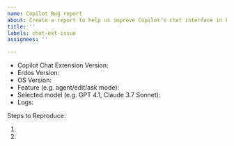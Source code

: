 ```yaml
---
name: Copilot Bug report
about: Create a report to help us improve Copilot's chat interface in Erdos
title: ''
labels: chat-ext-issue
assignees: ''

---
```


<!-- Please search existing issues to avoid creating duplicates -->
<!-- Please attach logs to help us diagnose your issue -->

- Copilot Chat Extension Version:
- Erdos Version:
- OS Version:
- Feature (e.g. agent/edit/ask mode):
- Selected model (e.g. GPT 4.1, Claude 3.7 Sonnet):
- Logs:

Steps to Reproduce:

1.
2.
